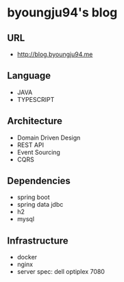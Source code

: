 # byoungju94's blog

## URL
- http://blog.byoungju94.me

## Language
- JAVA
- TYPESCRIPT

## Architecture
- Domain Driven Design
- REST API
- Event Sourcing
- CQRS

## Dependencies
- spring boot
- spring data jdbc
- h2
- mysql

## Infrastructure
- docker
- nginx
- server spec: dell optiplex 7080
